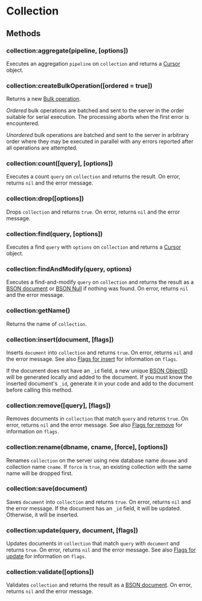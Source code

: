 Collection
==========

Methods
-------

### collection:aggregate(pipeline, [options])
Executes an aggregation `pipeline` on `collection` and returns a [Cursor] object.

### collection:createBulkOperation([ordered = true])
Returns a new [Bulk operation].

_Ordered_ bulk operations are batched and sent to the server in the order suitable for serial
execution. The processing aborts when the first error is encountered.

_Unordered_ bulk operations are batched and sent to the server in arbitrary order where they may
be executed in parallel with any errors reported after all operations are attempted.

### collection:count([query], [options])
Executes a count `query` on `collection` and returns the result. On error, returns `nil` and the
error message.

### collection:drop([options])
Drops `collection` and returns `true`. On error, returns `nil` and the error message.

### collection:find(query, [options])
Executes a find `query` with `options` on `collection` and returns a [Cursor] object.

### collection:findAndModify(query, options)
Executes a find-and-modify `query` on `collection` and returns the result as a [BSON document] or
[BSON Null][BSON type] if nothing was found. On error, returns `nil` and the error message.

### collection:getName()
Returns the name of `collection`.

### collection:insert(document, [flags])
Inserts `document` into `collection` and returns `true`. On error, returns `nil` and the error
message. See also [Flags for insert] for information on `flags`.

If the document does not have an `_id` field, a new unique [BSON ObjectID][BSON type] will be
generated locally and added to the document. If you must know the inserted document's `_id`,
generate it in your code and add to the document before calling this method.

### collection:remove([query], [flags])
Removes documents in `collection` that match `query` and returns `true`. On error, returns `nil`
and the error message. See also [Flags for remove] for information on `flags`.

### collection:rename(dbname, cname, [force], [options])
Renames `collection` on the server using new database name `dbname` and collection name `cname`.
If `force` is `true`, an existing collection with the same name will be dropped first.

### collection:save(document)
Saves `document` into `collection` and returns `true`. On error, returns `nil` and the error
message. If the document has an `_id` field, it will be updated. Otherwise, it will be inserted.

### collection:update(query, document, [flags])
Updates documents in `collection` that match `query` with `document` and returns `true`. On error,
returns `nil` and the error message. See also [Flags for update] for information on `flags`.

### collection:validate([options])
Validates `collection` and returns the result as a [BSON document]. On error, returns `nil` and
the error message.


[BSON document]: bson.md
[BSON type]: bsontype.md
[Bulk operation]: bulkoperation.md
[Cursor]: cursor.md
[Flags for insert]: flags.md#flags-for-insert
[Flags for remove]: flags.md#flags-for-remove
[Flags for update]: flags.md#flags-for-update
